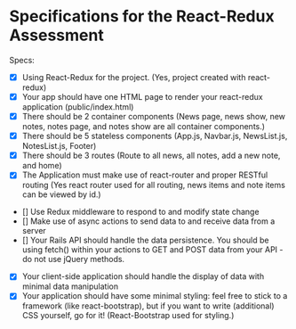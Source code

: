 # Specifications for the React-Redux Assessment

Specs:
- [x] Using React-Redux for the project. (Yes, project created with react-redux)
- [x] Your app should have one HTML page to render your react-redux application (public/index.html)
- [x] There should be 2 container components (News page, news show, new notes, notes page, and notes show are all container components.)
- [x] There should be 5 stateless components (App.js, Navbar.js, NewsList.js, NotesList.js, Footer)
- [x] There should be 3 routes (Route to all news, all notes, add a new note, and home)
- [x] The Application must make use of react-router and proper RESTful routing (Yes react router used for all routing, news items and note items can be viewed by id.)
- [] Use Redux middleware to respond to and modify state change
- [] Make use of async actions to send data to and receive data from a server
- [] Your Rails API should handle the data persistence. You should be using fetch() within your actions to GET and POST data from your API - do not use jQuery methods.
- [x] Your client-side application should handle the display of data with minimal data manipulation
- [x] Your application should have some minimal styling: feel free to stick to a framework (like react-bootstrap), but if you want to write (additional) CSS yourself, go for it! (React-Bootstrap used for styling.)
